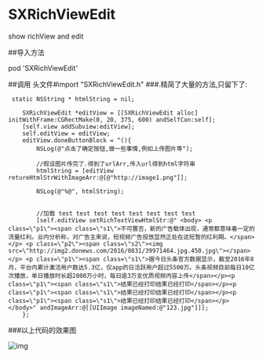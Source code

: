 # SXRichViewEdit
show richView and edit 


##导入方法


pod 'SXRichViewEdit'


##调用
头文件#import "SXRichViewEdit.h"
###.精简了大量的方法,只留下了:
```
 static NSString * htmlString = nil;
    
    SXRichViewEdit *editView = [[SXRichViewEdit alloc] initWithFrame:CGRectMake(0, 20, 375, 600) andSelfCon:self];
    [self.view addSubview:editView];
    self.editView = editView;
    editView.doneButtonBlock = ^(){
        NSLog(@"点击了确定按钮,做一些事情,例如上传图片等");
        
        //假设图片传完了.得到了urlArr,传入url得到html字符串
        htmlString = [editView retureHtmlStrWithImageArr:@[@"http://image1.png"]];
        
        NSLog(@"%@", htmlString);
        
        
        //加载 test test test test test test test test
        [self.editView setRichTextViewHtmlStr:@" <body> <p class=\"p1\"><span class=\"s1\">不可置否，新的广告载体出现，通常都意味着一定的流量红利。业内分析称，对广告主来说，短视频广告投放显然正处在这短暂的红利期。</span></p> <p class=\"p2\"><span class=\"s2\"><img src=\"http://img2.donews.com/2016/0831/39971464.jpg.450.jpg\"></span></p> <p class=\"p1\"><span class=\"s1\">据今日头条官方数据显示，截至2016年8月，平台内累计激活用户数达5.3亿，仅app的日活跃用户超过5500万。头条视频目前每日10亿次播放，单日播放时长超2800万小时，每日逾3万支优质视频内容上传</span></p><p class=\"p1\"><span class=\"s1\">结果已经打印结果已经打印</span></p><p class=\"p1\"><span class=\"s1\">结果已经打印结果已经打印</span></p><p class=\"p1\"><span class=\"s1\">结果已经打印结果已经打印</span></p> </body>" andImageArr:@[[UIImage imageNamed:@"123.jpg"]]];
    };
```

 ###以上代码的效果图

![img](https://github.com/poos/SXRichViewEdit/blob/master/Untitled.gif)

